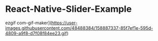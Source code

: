 # React-Native-Slider-Example


ezgif com-gif-maker](https://user-images.githubusercontent.com/48488384/158887337-85f7ef1e-595d-4809-a9f8-d7f08f84ee23.gif)



